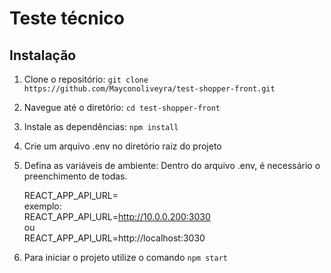# Teste técnico

## Instalação

1. Clone o repositório: `git clone https://github.com/Mayconoliveyra/test-shopper-front.git`
2. Navegue até o diretório: `cd test-shopper-front`
3. Instale as dependências: `npm install`
4. Crie um arquivo .env no diretório raiz do projeto
5. Defina as variáveis de ambiente: Dentro do arquivo .env, é necessário o preenchimento de todas.

   REACT_APP_API_URL=
   <br>exemplo:
   <br>REACT_APP_API_URL=http://10.0.0.200:3030
   <br>ou
   <br>REACT_APP_API_URL=http://localhost:3030

6. Para iniciar o projeto utilize o comando `npm start`

